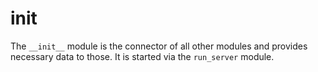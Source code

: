 # __init__

The `__init__` module is the connector of all other modules and provides necessary data to those. It is started via the `run_server` module.
